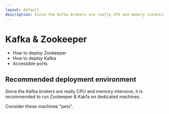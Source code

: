 ```yaml
---
layout: default
description: Since the Kafka brokers are really CPU and memory intensive,it is recommended to run Zookeeper & Kakfa on dedicated machines
---
```


# Kafka & Zookeeper

- How to deploy Zookeeper
- How to deploy Kafka
- Accessible ports

## Recommended deployment environment

Since the Kafka brokers are really CPU and memory intensive,
it is recommended to run Zookeeper & Kakfa on dedicated machines.

Consider these machines "pets".
